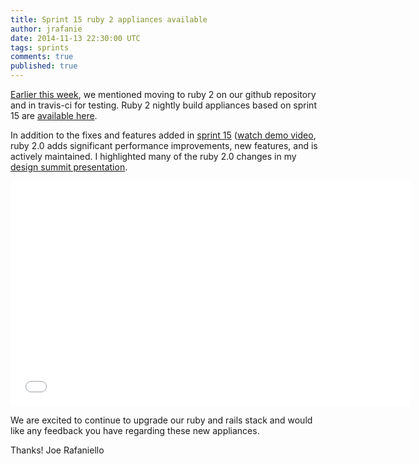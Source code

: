 ```yaml
---
title: Sprint 15 ruby 2 appliances available
author: jrafanie
date: 2014-11-13 22:30:00 UTC
tags: sprints
comments: true
published: true
---
```


[Earlier this week](http://manageiq.org/blog/2014/11/ruby-2-update), we mentioned moving to ruby 2 on our github repository and in travis-ci for testing.  Ruby 2 nightly build appliances based on sprint 15 are [available here](http://manageiq.org/download/devel/).

In addition to the fixes and features added in [sprint 15](https://github.com/ManageIQ/manageiq/issues?q=milestone%3A%22Sprint+15+Ending+Nov+10%2C+2014%22) ([watch demo video](http://youtu.be/DnfCCHCflZ4), ruby 2.0 adds significant performance improvements, new features, and is actively maintained.  I highlighted many of the ruby 2.0 changes in my [design summit presentation](http://www.slideshare.net/ManageIQ/design-summit-migrating-to-ruby-2).

<iframe width="640" height="360" src="//www.youtube.com/embed/DnfCCHCflZ4" frameborder="0" allowfullscreen></iframe>

We are excited to continue to upgrade our ruby and rails stack and would like any feedback you have regarding these new appliances.

Thanks!
Joe Rafaniello